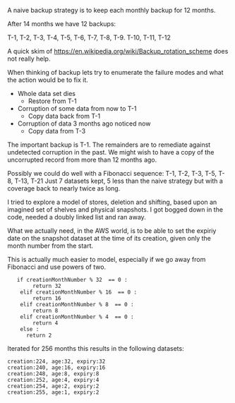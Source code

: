 A naive backup strategy is to keep each monthly backup for 12 months. 

After 14 months we have 12 backups: 

T-1, T-2, T-3, T-4, T-5, T-6, T-7, T-8, T-9. T-10, T-11, T-12


A quick skim of https://en.wikipedia.org/wiki/Backup_rotation_scheme does not really help. 

When thinking of backup lets try to enumerate the failure modes and what the action would be to fix it. 

* Whole data set dies
    - Restore from T-1
* Corruption of some data from now to T-1
    - Copy data back from T-1
* Corruption of data 3 months ago noticed now
   - Copy data from T-3

The important backup is T-1. The remainders are to remediate against undetected corruption in the past. 
We might wish to have a copy of the uncorrupted record from more than 12 months ago. 

Possibly we could do well with a Fibonacci sequence: 
T-1, T-2, T-3, T-5, T-8, T-13, T-21
Just 7 datasets kept, 5 less than the naive strategy but with a coverage back to nearly twice as long.

I tried to explore a model of stores, deletion and shifting, based upon an imagined set of shelves and physical snapshots. 
I got bogged down in the code, needed a doubly linked list and ran away. 

What we actually need, in the AWS world, is to be able to set the expiriy date on the snapshot dataset at the time of its creation, given only the month number from the start. 

This is actually much easier to model, especially if we go away from Fibonacci and use powers of two. 

````
   if creationMonthNumber % 32  == 0 :
        return 32
    elif creationMonthNumber % 16  == 0 :
        return 16
    elif creationMonthNumber % 8  == 0 :
        return 8
    elif creationMonthNumber % 4  == 0 :
        return 4
    else :
      return 2
````      


Iterated for 256 months this results in the following datasets:

````
creation:224, age:32, expiry:32
creation:240, age:16, expiry:16
creation:248, age:8, expiry:8
creation:252, age:4, expiry:4
creation:254, age:2, expiry:2
creation:255, age:1, expiry:2
````



